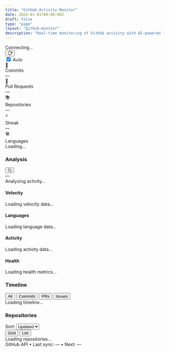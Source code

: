 ```yaml
---
title: "GitHub Activity Monitor"
date: 2024-01-01T00:00:00Z
draft: false
type: "page"
layout: "github-monitor"
description: "Real-time monitoring of GitHub activity with AI-powered insights"
---
```


<div class="github-monitor-header">
  <div class="status-indicator">
    <div id="connection-status" class="status-dot offline"></div>
    <span id="status-text">Connecting...</span>
  </div>
  <div class="refresh-controls">
    <button id="refresh-btn" class="refresh-button" title="Refresh">
      <svg width="14" height="14" viewBox="0 0 24 24" fill="none" stroke="currentColor" stroke-width="2">
        <polyline points="23 4 23 10 17 10"></polyline>
        <path d="m3.51 9a9 9 0 0 1 14.85-3.36L23 10M1 14l4.64 4.36A9 9 0 0 0 20.49 15"></path>
      </svg>
    </button>
    <div class="auto-refresh-toggle">
      <label class="toggle-switch">
        <input type="checkbox" id="auto-refresh" checked>
        <span class="slider"></span>
      </label>
      <span class="toggle-label">Auto</span>
    </div>
  </div>
</div>

<div id="github-stats" class="stats-grid">
  <div class="stat-card primary">
    <div class="stat-icon">📝</div>
    <div class="stat-content">
      <div class="stat-label">Commits</div>
      <div id="commit-count" class="stat-number">—</div>
      <div id="commit-trend" class="stat-trend"></div>
    </div>
  </div>
  <div class="stat-card">
    <div class="stat-icon">🔄</div>
    <div class="stat-content">
      <div class="stat-label">Pull Requests</div>
      <div id="pr-count" class="stat-number">—</div>
      <div id="pr-status" class="stat-detail"></div>
    </div>
  </div>
  <div class="stat-card">
    <div class="stat-icon">📚</div>
    <div class="stat-content">
      <div class="stat-label">Repositories</div>
      <div id="repo-count" class="stat-number">—</div>
      <div id="repo-detail" class="stat-detail"></div>
    </div>
  </div>
  <div class="stat-card">
    <div class="stat-icon">⚡</div>
    <div class="stat-content">
      <div class="stat-label">Streak</div>
      <div id="streak-count" class="stat-number">—</div>
      <div id="streak-detail" class="stat-detail"></div>
    </div>
  </div>
  <div class="stat-card wide">
    <div class="stat-icon">🛠️</div>
    <div class="stat-content">
      <div class="stat-label">Languages</div>
      <div id="language-stats" class="language-breakdown">Loading...</div>
    </div>
  </div>
</div>

<div id="ai-summary" class="summary-container">
  <div class="summary-header">
    <h3>Analysis</h3>
    <div class="summary-controls">
      <button id="regenerate-summary" class="icon-button" title="Regenerate">
        <svg width="12" height="12" viewBox="0 0 24 24" fill="none" stroke="currentColor" stroke-width="2">
          <path d="M21 12a9 9 0 0 0-9-9 9.75 9.75 0 0 0-6.74 2.74L3 8"></path>
          <path d="M3 3v5h5"></path>
          <path d="M3 12a9 9 0 0 0 9 9 9.75 9.75 0 0 0 6.74-2.74L21 16"></path>
          <path d="M21 21v-5h-5"></path>
        </svg>
      </button>
      <div class="last-updated">
        <span id="last-updated">—</span>
      </div>
    </div>
  </div>
  <div id="summary-content" class="summary-content">
    <div class="loading-indicator">
      <div class="loading-spinner"></div>
      <span>Analyzing activity...</span>
    </div>
  </div>
</div>

<div class="metrics-grid">
  <div class="metric-card">
    <h4>Velocity</h4>
    <div id="velocity-chart" class="chart-container">
      <div class="chart-placeholder">Loading velocity data...</div>
    </div>
  </div>
  <div class="metric-card">
    <h4>Languages</h4>
    <div id="language-chart" class="chart-container">
      <div class="chart-placeholder">Loading language data...</div>
    </div>
  </div>
  <div class="metric-card">
    <h4>Activity</h4>
    <div id="contribution-heatmap" class="heatmap-container">
      <div class="chart-placeholder">Loading activity data...</div>
    </div>
  </div>
  <div class="metric-card">
    <h4>Health</h4>
    <div id="repo-health" class="health-metrics">
      <div class="chart-placeholder">Loading health metrics...</div>
    </div>
  </div>
</div>

<div id="activity-timeline" class="timeline-container">
  <div class="timeline-header">
    <h3>Timeline</h3>
    <div class="timeline-filters">
      <button class="filter-btn active" data-filter="all">All</button>
      <button class="filter-btn" data-filter="commits">Commits</button>
      <button class="filter-btn" data-filter="prs">PRs</button>
      <button class="filter-btn" data-filter="issues">Issues</button>
    </div>
  </div>
  <div id="timeline-content" class="timeline-content">
    <div class="loading-indicator">
      <div class="loading-spinner"></div>
      <span>Loading timeline...</span>
    </div>
  </div>
</div>

<div class="repo-section">
  <div class="repo-header">
    <h3>Repositories</h3>
    <div class="repo-controls">
      <div class="sort-controls">
        <label>Sort:</label>
        <select id="repo-sort">
          <option value="updated">Updated</option>
          <option value="stars">Stars</option>
          <option value="forks">Forks</option>
          <option value="name">Name</option>
        </select>
      </div>
      <div class="view-controls">
        <button id="grid-view" class="view-btn active">Grid</button>
        <button id="list-view" class="view-btn">List</button>
      </div>
    </div>
  </div>
  <div id="repo-overview" class="repo-grid">
    <div class="loading-indicator">
      <div class="loading-spinner"></div>
      <span>Loading repositories...</span>
    </div>
  </div>
</div>

<div class="monitor-footer">
  <div class="footer-stats">
    <span id="data-source">GitHub API</span>
    <span class="separator">•</span>
    <span>Last sync: <span id="sync-time">—</span></span>
    <span class="separator">•</span>
    <span>Next: <span id="next-update-time">—</span></span>
  </div>
</div>